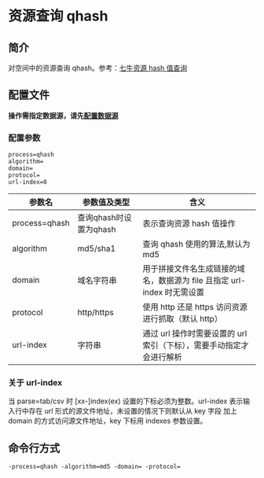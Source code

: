 # 资源查询 qhash

## 简介
对空间中的资源查询 qhash。参考：[七牛资源 hash 值查询](https://developer.qiniu.com/dora/manual/1297/file-hash-value-qhash)  

## 配置文件
**操作需指定数据源，请先[配置数据源](../docs/datasource.md)**  

### 配置参数
```
process=qhash 
algorithm=  
domain=
protocol=
url-index=0
```  
|参数名|参数值及类型 | 含义|  
|-----|-------|-----|  
|process=qhash| 查询qhash时设置为qhash| 表示查询资源 hash 值操作|  
|algorithm| md5/sha1| 查询 qhash 使用的算法,默认为 md5|  
|domain| 域名字符串| 用于拼接文件名生成链接的域名，数据源为 file 且指定 url-index 时无需设置|  
|protocol| http/https| 使用 http 还是 https 访问资源进行抓取（默认 http）|  
|url-index| 字符串| 通过 url 操作时需要设置的 url 索引（下标），需要手动指定才会进行解析|  

### 关于 url-index
当 parse=tab/csv 时 [xx-]index(ex) 设置的下标必须为整数。url-index 表示输入行中存在 url 形式的源文件地址，未设置的情况下则默认从 key 字段
加上 domain 的方式访问源文件地址，key 下标用 indexes 参数设置。  

## 命令行方式
```
-process=qhash -algorithm=md5 -domain= -protocol= 
```
